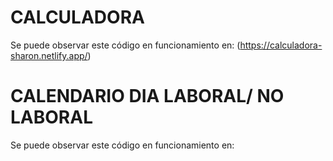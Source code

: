 # CALCULADORA
Se puede observar este código en funcionamiento en: (https://calculadora-sharon.netlify.app/)

# CALENDARIO DIA LABORAL/ NO LABORAL
Se puede observar este código en funcionamiento en: 
